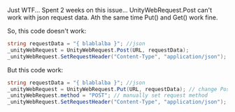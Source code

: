 Just WTF... Spent 2 weeks on this issue...
UnityWebRequest.Post can't work with json request data. Ath the same time Put() and Get() work fine. 


So, this code doesn't work:
```c#
string requestData = "{ blablalba }"; //json
_unityWebRequest = UnityWebRequest.Post(URL, requestData);
_unityWebRequest.SetRequestHeader("Content-Type", "application/json"); // this line also very important, that was my issue for another 2 weeks :)
```
But this code work:
```c#
string requestData = "{ blablalba }"; //json
_unityWebRequest = UnityWebRequest.Put(URL, requestData); // change Post to Put
_unityWebRequest.method = "POST"; // manually set request method
_unityWebRequest.SetRequestHeader("Content-Type", "application/json");
```
